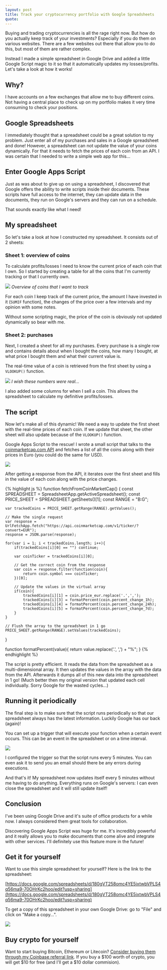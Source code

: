 ```yaml
---
layout: post
title: Track your cryptocurrency portfolio with Google Spreadsheets
quote:
---
```


Buying and trading cryptocurrencies is all the rage right now. But how do you actually keep track of your investments? Especially if you do them on various websites. There are a few websites out there that allow you to do this, but most of them are rather complex.

Instead I made a simple spreadsheet in Google Drive and added a little Google Script magic to it so that it automatically updates my losses/profits. Let's take a look at how it works!

<!--more-->

## Why?
I have accounts on a few exchanges that allow me to buy different coins. Not having a central place to check up on my portfolio makes it very time consuming to check your positions.

## Google Spreadsheets
I immediately thought that a spreadsheet could be a great solution to my problem. Just enter all of my purchases and sales in a Google spreadsheet and done! However, a spreadsheet can not update the value of your coins dynamically. For that it needs to fetch the prices of each coin from an API. I was certain that I needed to write a simple web app for this...


## Enter Google Apps Script
Just as was about to give up on using a spreadsheet, I discovered that Google offers the ability to write scripts inside their documents. These scripts have full access to the internet, they can update data in the documents, they run on Google's servers and they can run on a schedule.

That sounds exactly like what I need!

## My spreadsheet
So let's take a look at how I constructed my spreadsheet. It consists out of 2 sheets:

### Sheet 1: overview of coins
To calculate profits/losses I need to know the current price of each coin that I own. So I started by creating a table for all the coins that I'm currently tracking or that I currently own.

![](/uploads/cryptocurrency-portfolio-google-sheets/sheet-1.png)
*Overview of coins that I want to track*

For each coin I keep track of the current price, the amount I have invested in it (``SUMIF`` function), the changes of the price over a few intervals and my opinion with some notes.

Without some scripting magic, the price of the coin is obviously not updated dynamically so bear with me.


### Sheet 2: purchases
Next, I created a sheet for all my purchases. Every purchase is a single row and contains details about when I bought the coins, how many I bought, at what price I bought them and what their current value is.

The real-time value of a coin is retrieved from the first sheet by using a ``VLOOKUP()`` function.

![](/uploads/cryptocurrency-portfolio-google-sheets/sheet-2.png)
*I wish these numbers were real...*


I also added some columns for when I sell a coin. This allows the spreadsheet to calculate my definitive profits/losses.


## The script
Now let's make all of this dynamic! We need a way to update the first sheet with the real-time prices of each coin. If we update that sheet, the other sheet will also update because of the ``VLOOKUP()`` function.

Google Apps Script to the rescue! I wrote a small script that talks to the [coinmarketcap.com API](https://coinmarketcap.com/api/) and fetches a list of all the coins along with their prices in Euro (you could do the same for USD).

![](/uploads/cryptocurrency-portfolio-google-sheets/script-editor.png)

After getting a response from the API, it iterates over the first sheet and fills in the value of each coin along with the price changes.

{% highlight js %}
function fetchFromCoinMarketCap() {
	const SPREADSHEET = SpreadsheetApp.getActiveSpreadsheet();
	const PRICE_SHEET = SPREADSHEET.getSheets()[1];
	const RANGE = "B:G";


	var trackedCoins = PRICE_SHEET.getRange(RANGE).getValues();

	// Make the single request
	var response = UrlFetchApp.fetch("https://api.coinmarketcap.com/v1/ticker/?convert=EUR");
	response = JSON.parse(response);

	for(var i = 1; i < trackedCoins.length; i++){
		if(trackedCoins[i][0] == "") continue;

		var coinTicker = trackedCoins[i][0];

		// Get the correct coin from the response
		var coin = response.filter(function(coin){
			return coin.symbol === coinTicker;
		})[0];

		// Update the values in the virtual array
		if(coin){
			trackedCoins[i][1] = coin.price_eur.replace('.',',');
			trackedCoins[i][3] = formatPercent(coin.percent_change_1h);
			trackedCoins[i][4] = formatPercent(coin.percent_change_24h);
			trackedCoins[i][5] = formatPercent(coin.percent_change_7d);
		}
	}

	// Flush the array to the spreadsheet in 1 go
	PRICE_SHEET.getRange(RANGE).setValues(trackedCoins);
}

function formatPercent(value){
	return value.replace('.', ',') + "%";
}
{% endhighlight %}

The script is pretty efficient. It reads the data from the spreadsheet as a multi-dimensional array. It then updates the values in the array with the data from the API. Afterwards it dumps all of this new data into the spreadsheet in 1 go! (Much better then my original version that updated each cell individually. Sorry Google for the wasted cycles...)


## Running it periodically
The final step is to make sure that the script runs periodically so that our spreadsheet always has the latest information. Luckily Google has our back (again)!

You can set up a trigger that will execute your function when a certain event occurs. This can be an event in the spreadsheet or on a time interval.

![](/uploads/cryptocurrency-portfolio-google-sheets/trigger.png)

I configured the trigger so that the script runs every 5 minutes. You can even ask it to send you an email should there be any errors during executions.

And that's it! My spreadsheet now updates itself every 5 minutes without me having to do anything. Everything runs on Google's servers: I can even close the spreadsheet and it will still update itself!

## Conclusion
I've been using Google Drive and it's suite of office products for a while now. I always considered them great tools for collaboration.

Discovering Google Apps Script was huge for me. It's incredibly powerful and it really allows you to make documents that come alive and integrate with other services. I'll definitely use this feature more in the future!


## Get it for yourself
Want to use this simple spreadsheet for yourself? Here is the link to the spreadsheet:

[https://docs.google.com/spreadsheets/d/180gVT258omc4YE5ixtwbVPLS4q56ma9-70OHrKc2hoo/edit?usp=sharing](https://docs.google.com/spreadsheets/d/180gVT258omc4YE5ixtwbVPLS4q56ma9-70OHrKc2hoo/edit?usp=sharing)

To get a copy of this spreadsheet in your own Google Drive: go to "File" and click on "Make a copy...".

![](/uploads/cryptocurrency-portfolio-google-sheets/make-copy.png)


## Buy crypto for yourself
Want to start buying Bitcoin, Ethereum or Litecoin? [Consider buying them through my Coinbase referral link](https://www.coinbase.com/join/59284524822a3d0b19e11134). If you buy a $100 worth of crypto, you will get $10 for free (and I'll get a $10 dollar commision).